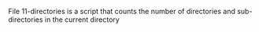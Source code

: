 File 11-directories is a script that counts the number of directories and sub-directories in the current directory
